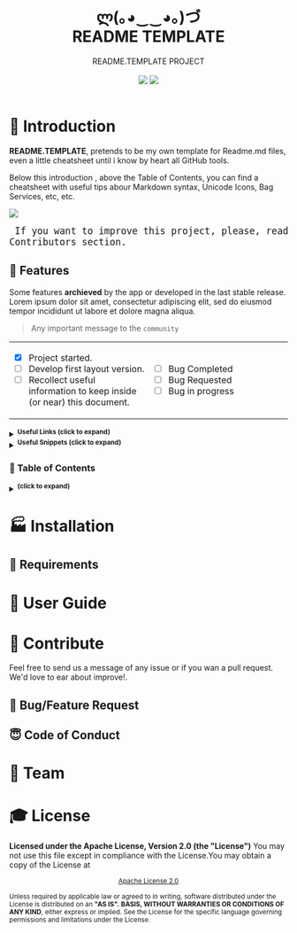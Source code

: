 <!-- HEADER -->
<header>
 <h1 align="center"><strong>ლ(｡◕‿‿◕｡)づ</strong><br/>README TEMPLATE</h1>
 <p align="center">README.TEMPLATE PROJECT<br/><br/>
  <!-- BADGET BUTTONS -->
  <img src="https://img.shields.io/badge/Status-Development-lightgray.svg?style=flat" />
  <img src="https://img.shields.io/badge/License-Apache_2.0-orange.svg?style=flat" />
 </p>
</header>

#  📠 Introduction   

<!-- INTRODUCTION & LAST NEWS -->
**README.TEMPLATE**, pretends to be my own template for Readme.md files, even a little cheatsheet until i know by heart all GitHub tools.

Below this introduction , above the Table of Contents, you can find a cheatsheet with useful tips abour Markdown syntax, Unicode Icons, Bag Services, etc, etc.


<img align="center" src="http://via.placeholder.com/700x300?text=Image+of+project"></img>



<!-- Workaround for quote inside code -->
<big><pre>
If you want to improve this project, please, read the Contributors section.
</pre></big>

## :medal_sports: Features

<!-- FEATURES ARCHIEVED -->


Some features **archieved** by the app or developed in the last stable release. Lorem ipsum dolor sit amet, consectetur adipiscing elit, sed do eiusmod tempor incididunt ut labore et dolore magna aliqua.


>  Any important message to the `community`



<!-- FEATURES TABLES -->
<table align="center">
<tr width="800px" style="display:table-style;">
<td width="400px" align="left" style="display:cell-style;">

- [x] Project started.
- [ ] Develop first layout version.
- [ ] Recollect useful information to keep inside (or near) this document.

</td>
<td width="400px" align="left">

- [ ] Bug Completed
- [ ] Bug Requested
- [ ] Bug in progress

</td>
</tr>
</table>

<!---------------------------- TIPS SECTION ------------------------------------->
<!-- USEFUL LINKS AND CHEATSHEET-->

<details><summary><sup><strong> Useful Links (click to expand)</strong></sup></summary><p>

<dl>
 <dt>![Awesome Readme](https://github.com/matiassingers/awesome-readme)</dt>
 <dd>Compilation of well designed Markdown README documents and some articles of interest.</dd>
 <dt>![GitHub Markdown Help site](https://help.github.com/categories/writing-on-github/) </dt>
 <dd>White cold drink</dd>
 <dt>![GitHub PDF Markdown CheatSheet](https://guides.github.com/pdfs/markdown-cheatsheet-online.pdf)</dt>
 <dd>Little PDF with basic information and code snippets</dd>
</dl>

---\
</p></details>
<!-- USEFUL HTML/MARKDOWN SNIPPETS -->

<details><summary><sup><strong>Useful Snippets (click to expand)</strong></sup></summary><p>


---\
</p></details>

<!---------------------------- TIPS SECTION ------------------------------------->

<!-- TABLE OF CONTENTS -->

### :page_with_curl: Table of Contents

<details><summary><sup><strong>(click to expand)</strong></sup></summary><p>

####  Indice

- [Introduction](#-introduction)
  - [Features](#-features)
  - [Table of Contents](#-table-of-contents)
- [Installation](#-installation)
  - [Requirements](#-requirements)
  - [User Guide](#-user-guide)
- [Contribute](#-contribute)
  - [Bug/Feature Request](#-bug/feature-request)
  - [Code of Conduct](#code-of-conduct)
- [Team](#️-team)
- [License](#-license)
---

</p></details>

<!-- END TABLE OF CONTENTS -->

<!-- INSTALLATION  SECTION -->

# :factory: Installation

## :construction: Requirements

<!-- USERGUIDE -->

# :construction_worker:  User Guide

<!-- CONTRIBUTE -->

# :love_letter: Contribute

Feel free to send us a message of any issue or if you wan a pull request. We'd love to ear about improve!.

## :bug: Bug/Feature Request

## :innocent: Code of Conduct

<!-- TEAM -->

# :basketball: Team

<!-- LICENSE -->

# :mortar_board: License
**Licensed under the Apache License, Version 2.0 (the "License")**
You may not use this file except in compliance with the License.You may obtain a copy of the License at

<p align="center"><sub><a href="http://www.apache.org/licenses/LICENSE-2.0">Apache License 2.0</a></sub></p>

<sub>Unless required by applicable law or agreed to in writing, software distributed under the License is distributed on an **"AS IS".**
**BASIS, WITHOUT WARRANTIES OR CONDITIONS OF ANY KIND**, either express or implied.
See the License for the specific language governing permissions and limitations under the License.</sub>
